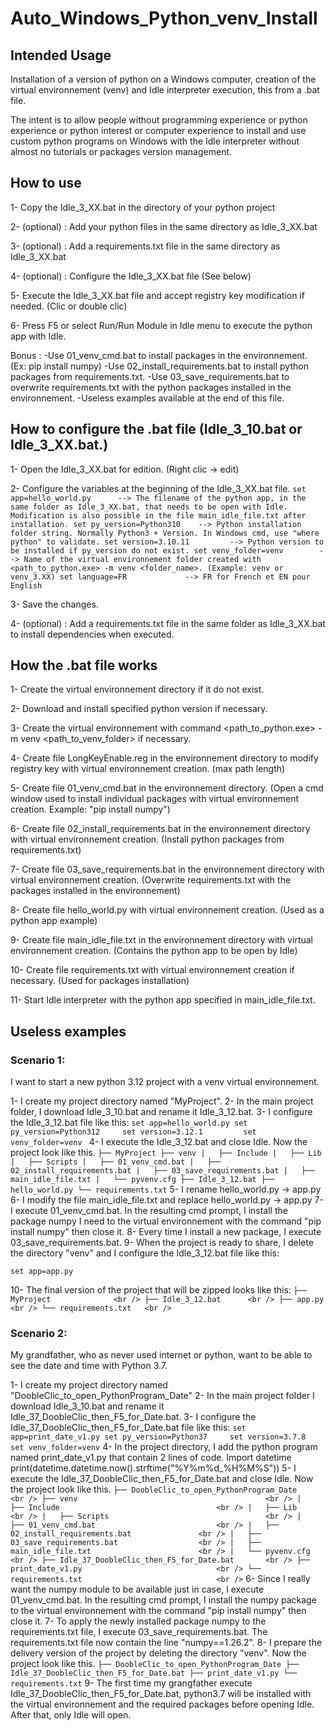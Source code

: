 # Auto_Windows_Python_venv_Install

## Intended Usage

Installation of a version of python on a Windows computer, creation of the virtual environnement (venv) and Idle interpreter execution, this from a .bat file.

The intent is to allow people without programming experience or python experience or python interest or computer experience 
to install and use custom python programs on Windows with the Idle interpreter without almost no tutorials or packages version management.


## How to use            

1- Copy the Idle_3_XX.bat in the directory of your python project

2- (optional) : Add your python files in the same directory as Idle_3_XX.bat

3- (optional) : Add a requirements.txt file in the same directory as Idle_3_XX.bat

4- (optional) : Configure the Idle_3_XX.bat file (See below)

5- Execute the Idle_3_XX.bat file and accept registry key modification if needed. (Clic or double clic)

6- Press F5 or select Run/Run Module in Idle menu to execute the python app with Idle.

Bonus : -Use 01_venv_cmd.bat to install packages in the environnement. (Ex: pip install numpy)
        -Use 02_install_requirements.bat to install python packages from requirements.txt.
        -Use 03_save_requirements.bat to overwrite requirements.txt with the python packages installed in the environnement.
        -Useless examples available at the end of this file.
      

##  How to configure the .bat file (Idle_3_10.bat or Idle_3_XX.bat.)                     

1- Open the Idle_3_XX.bat for edition. (Right clic -> edit)

2- Configure the variables at the beginning of the Idle_3_XX.bat file.
      ```
      set app=hello_world.py      --> The filename of the python app, in the same folder as Idle_3_XX.bat, that needs to be open with Idle. 
                                      Modification is also possible in the file main_idle_file.txt after installation.
      set py_version=Python310    --> Python installation folder string. Normally Python3 + Version. In Windows cmd, use "where python" to validate.
      set version=3.10.11         --> Python version to be installed if py_version do not exist.
      set venv_folder=venv        --> Name of the virtual environnement folder created with <path_to_python.exe> -m venv <folder_name>. (Example: venv or venv_3.XX)
      set language=FR             --> FR for French et EN pour English
      ```
      
3- Save the changes.

4- (optional) : Add a requirements.txt file in the same folder as Idle_3_XX.bat to install dependencies when executed.



## How the .bat file works           

1- Create the virtual environnement directory if it do not exist.

2- Download and install specified python version if necessary.

3- Create the virtual environnement with command <path_to_python.exe> -m venv <path_to_venv_folder> if necessary.

4- Create file LongKeyEnable.reg in the environnement directory to modify registry key with virtual environnement creation. (max path length) 

5- Create file 01_venv_cmd.bat in the environnement directory. (Open a cmd window used to install individual packages with virtual environnement creation. Example: "pip install numpy")

6- Create file 02_install_requirements.bat in the environnement directory with virtual environnement creation. (Install python packages from requirements.txt)

7- Create file 03_save_requirements.bat in the environnement directory with virtual environnement creation. (Overwrite requirements.txt with the packages installed in the environnement)

8- Create file hello_world.py with virtual environnement creation. (Used as a python app example)

9- Create file main_idle_file.txt in the environnement directory with virtual environnement creation. (Contains the python app to be open by Idle)

10- Create file requirements.txt with virtual environnement creation if necessary. (Used for packages installation)

11- Start Idle interpreter with the python app specified in main_idle_file.txt.



##  Useless examples      


### Scenario 1: 

I want to start a new python 3.12 project with a venv virtual environnement.

1- I create my project directory named "MyProject".
2- In the main project folder, I download Idle_3_10.bat and rename it Idle_3_12.bat.
3- I configure the Idle_3_12.bat file like this:
        ```
      set app=hello_world.py
      set py_version=Python312    
      set version=3.12.1        
      set venv_folder=venv 
      ```
4- I execute the Idle_3_12.bat and close Idle. Now the project look like this.
        ```
      ├── MyProject
          ├── venv
          |   ├── Include
          |   ├── Lib
          |   ├── Scripts
          |   ├── 01_venv_cmd.bat
          |   ├── 02_install_requirements.bat
          |   ├── 03_save_requirements.bat
          |   ├── main_idle_file.txt
          |   └── pyvenv.cfg
          ├── Idle_3_12.bat
          ├── hello_world.py
          └── requirements.txt
          ```
  5- I rename hello_world.py -> app.py
  6- I modify the file main_idle_file.txt and replace hello_world.py -> app.py
  7- I execute 01_venv_cmd.bat. In the resulting cmd prompt, I install the package numpy I need to the virtual environnement with the command "pip install numpy" then close it.
  8- Every time I install a new package, I execute 03_save_requirements.bat.
  9- When the project is ready to share, I delete the directory "venv" and I configure the Idle_3_12.bat file like this:
  ```
  set app=app.py
  ```
  10- The final version of the project that will be zipped looks like this:
          ```
          ├── MyProject              <br />
              ├── Idle_3_12.bat      <br />
              ├── app.py             <br />
              └── requirements.txt   <br />
              ```

### Scenario 2: 

My grandfather, who as never used internet or python, want to be able to see the date and time with Python 3.7.

1- I create my project directory named "DoobleClic_to_open_PythonProgram_Date"
2- In the main project folder I download Idle_3_10.bat and rename it Idle_37_DoobleClic_then_F5_for_Date.bat.
3- I configure the Idle_37_DoobleClic_then_F5_for_Date.bat file like this:
        ```
        set app=print_date_v1.py
        set py_version=Python37    
        set version=3.7.8        
        set venv_folder=venv
        ```
4- In the project directory, I add the python program named print_date_v1.py that contain 2 lines of code.
      Import datetime
      print(datetime.datetime.now().strftime("%Y%m%d_%H%M%S"))
5- I execute the Idle_37_DoobleClic_then_F5_for_Date.bat and close Idle. Now the project look like this.
      ```
      ├── DoobleClic_to_open_PythonProgram_Date             <br />
          ├── venv                                          <br />
          |   ├── Include                                   <br />
          |   ├── Lib                                       <br />
          |   ├── Scripts                                   <br />
          |   ├── 01_venv_cmd.bat                           <br />
          |   ├── 02_install_requirements.bat               <br />
          |   ├── 03_save_requirements.bat                  <br />
          |   ├── main_idle_file.txt                        <br />
          |   └── pyvenv.cfg                                <br />
          ├── Idle_37_DoobleClic_then_F5_for_Date.bat       <br />
          ├── print_date_v1.py                              <br />
          └── requirements.txt                              <br />
        ```
6- Since I really want the numpy module to be available just in case, I execute 01_venv_cmd.bat. In the resulting cmd prompt, 
   I install the numpy package to the virtual environnement with the command "pip install numpy" then close it.
7- To apply the newly installed package numpy to the requirements.txt file, I execute 03_save_requirements.bat.
   The requirements.txt file now contain the line "numpy==1.26.2".
8- I prepare the delivery version of the project by deleting the directory "venv". Now the project look like this.
        ```
          ├── DoobleClic_to_open_PythonProgram_Date
              ├── Idle_37_DoobleClic_then_F5_for_Date.bat
              ├── print_date_v1.py
              └── requirements.txt
        ```
9- The first time my grangfather execute Idle_37_DoobleClic_then_F5_for_Date.bat, python3.7 will be installed with 
   the virtual environnement and the required packages before opening Idle. After that, only Idle will open.
   

